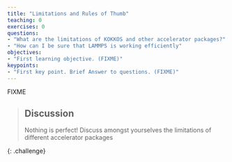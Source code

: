 ```yaml
---
title: "Limitations and Rules of Thumb"
teaching: 0
exercises: 0
questions:
- "What are the limitations of KOKKOS and other accelerator packages?"
- "How can I be sure that LAMMPS is working efficiently"
objectives:
- "First learning objective. (FIXME)"
keypoints:
- "First key point. Brief Answer to questions. (FIXME)"
---
```


FIXME

> ## Discussion
>
> Nothing is perfect! Discuss amongst yourselves the limitations of different accelerator packages
>
{: .challenge}

